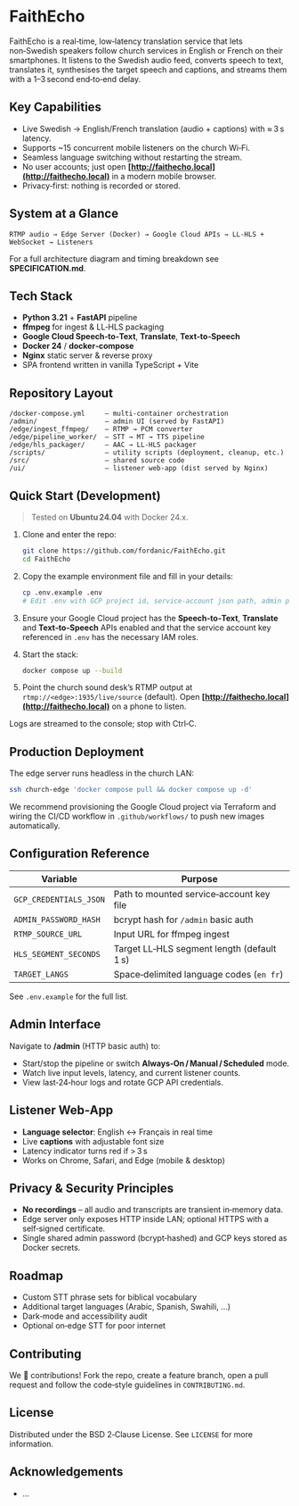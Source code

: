 # FaithEcho

FaithEcho is a real‑time, low‑latency translation service that lets non‑Swedish speakers follow church services in English or French on their smartphones. It listens to the Swedish audio feed, converts speech to text, translates it, synthesises the target speech and captions, and streams them with a 1–3 second end‑to‑end delay.

## Key Capabilities

* Live Swedish → English/French translation (audio + captions) with ≈ 3 s latency.
* Supports \~15 concurrent mobile listeners on the church Wi‑Fi.
* Seamless language switching without restarting the stream.
* No user accounts; just open **[http://faithecho.local](http://faithecho.local)** in a modern mobile browser.
* Privacy‑first: nothing is recorded or stored.

## System at a Glance

```text
RTMP audio → Edge Server (Docker) → Google Cloud APIs → LL‑HLS + WebSocket → Listeners
```

For a full architecture diagram and timing breakdown see **SPECIFICATION.md**.

## Tech Stack

* **Python 3.21** + **FastAPI** pipeline
* **ffmpeg** for ingest & LL‑HLS packaging
* **Google Cloud Speech‑to‑Text**, **Translate**, **Text‑to‑Speech**
* **Docker 24** / **docker‑compose**
* **Nginx** static server & reverse proxy
* SPA frontend written in vanilla TypeScript + Vite

## Repository Layout

```
/docker-compose.yml     – multi‑container orchestration
/admin/                 – admin UI (served by FastAPI)
/edge/ingest_ffmpeg/    – RTMP → PCM converter
/edge/pipeline_worker/  – STT → MT → TTS pipeline
/edge/hls_packager/     – AAC → LL‑HLS packager
/scripts/               – utility scripts (deployment, cleanup, etc.)
/src/                   – shared source code
/ui/                    – listener web‑app (dist served by Nginx)
```

## Quick Start (Development)

> Tested on **Ubuntu 24.04** with Docker 24.x.

1. Clone and enter the repo:

   ```bash
   git clone https://github.com/fordanic/FaithEcho.git
   cd FaithEcho
   ```

2. Copy the example environment file and fill in your details:

   ```bash
   cp .env.example .env
   # Edit .env with GCP project id, service‑account json path, admin password, etc.
   ```

3. Ensure your Google Cloud project has the **Speech‑to‑Text**, **Translate** and **Text‑to‑Speech** APIs enabled and that
   the service account key referenced in `.env` has the necessary IAM roles.

4. Start the stack:

   ```bash
   docker compose up --build
   ```

5. Point the church sound desk’s RTMP output at `rtmp://<edge>:1935/live/source` (default).
   Open **[http://faithecho.local](http://faithecho.local)** on a phone to listen.

Logs are streamed to the console; stop with Ctrl‑C.

## Production Deployment

The edge server runs headless in the church LAN:

```bash
ssh church-edge 'docker compose pull && docker compose up -d'
```

We recommend provisioning the Google Cloud project via Terraform and wiring the CI/CD workflow in `.github/workflows/` to push new images automatically.

## Configuration Reference

| Variable               | Purpose                                    |
| ---------------------- | ------------------------------------------ |
| `GCP_CREDENTIALS_JSON` | Path to mounted service‑account key file   |
| `ADMIN_PASSWORD_HASH`  | bcrypt hash for `/admin` basic auth        |
| `RTMP_SOURCE_URL`      | Input URL for ffmpeg ingest                |
| `HLS_SEGMENT_SECONDS`  | Target LL‑HLS segment length (default 1 s) |
| `TARGET_LANGS`         | Space‑delimited language codes (`en fr`)   |

See `.env.example` for the full list.

## Admin Interface

Navigate to **/admin** (HTTP basic auth) to:

* Start/stop the pipeline or switch **Always‑On / Manual / Scheduled** mode.
* Watch live input levels, latency, and current listener counts.
* View last‑24‑hour logs and rotate GCP API credentials.

## Listener Web‑App

* **Language selector**: English ↔︎ Français in real time
* Live **captions** with adjustable font size
* Latency indicator turns red if > 3 s
* Works on Chrome, Safari, and Edge (mobile & desktop)

## Privacy & Security Principles

* **No recordings** – all audio and transcripts are transient in‑memory data.
* Edge server only exposes HTTP inside LAN; optional HTTPS with a self‑signed certificate.
* Single shared admin password (bcrypt‑hashed) and GCP keys stored as Docker secrets.

## Roadmap

* Custom STT phrase sets for biblical vocabulary
* Additional target languages (Arabic, Spanish, Swahili, …)
* Dark‑mode and accessibility audit
* Optional on‑edge STT for poor internet

## Contributing

We 💜 contributions! Fork the repo, create a feature branch, open a pull request and follow the code‑style guidelines in `CONTRIBUTING.md`.

## License

Distributed under the BSD 2‑Clause License. See `LICENSE` for more information.

## Acknowledgements

* ...
